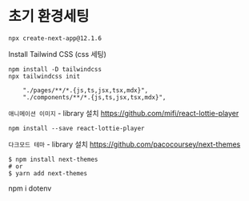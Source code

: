 # 초기 환경세팅

```
npx create-next-app@12.1.6
```

Install Tailwind CSS (css 세팅)

```
npm install -D tailwindcss
npx tailwindcss init
```

```
    "./pages/**/*.{js,ts,jsx,tsx,mdx}",
    "./components/**/*.{js,ts,jsx,tsx,mdx}",
```

`애니메이션 이미지` - library 설치 https://github.com/mifi/react-lottie-player

```
npm install --save react-lottie-player
```

`다크모드 테마` - library 설치 https://github.com/pacocoursey/next-themes

```
$ npm install next-themes
# or
$ yarn add next-themes
```

npm i dotenv
